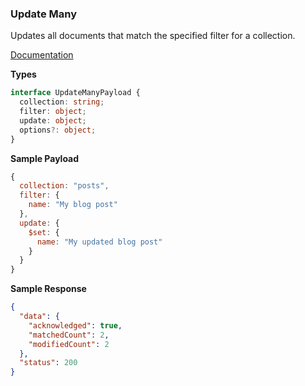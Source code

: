 ### Update Many

Updates all documents that match the specified filter for a collection.

[Documentation](https://www.elasticsearch.com/docs/manual/reference/method/db.collection.updateMany/)

**Types**

```ts
interface UpdateManyPayload {
  collection: string;
  filter: object;
  update: object;
  options?: object;
}
```

**Sample Payload**

```js
{
  collection: "posts",
  filter: {
    name: "My blog post"
  },
  update: {
    $set: {
      name: "My updated blog post"
    }
  }
}
```

**Sample Response**

```json
{
  "data": {
    "acknowledged": true,
    "matchedCount": 2,
    "modifiedCount": 2
  },
  "status": 200
}
```
